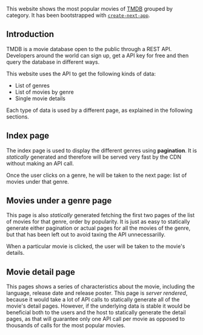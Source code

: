 This website shows the most popular movies of [TMDB](https://www.themoviedb.org/) grouped by category. It has been bootstrapped with [`create-next-app`](https://github.com/vercel/next.js/tree/canary/packages/create-next-app).

## Introduction

TMDB is a movie database open to the public through a REST API. Developers around the world can sign up, get a API key for free and then query the database in different ways.

This website uses the API to get the following kinds of data:

- List of genres
- List of movies by genre
- Single movie details

Each type of data is used by a different page, as explained in the following sections.

## Index page

The index page is used to display the different genres using **pagination**. It is _statically_ generated and therefore will be served very fast by the CDN without making an API call.

Once the user clicks on a genre, he will be taken to the next page: list of movies under that genre.

## Movies under a genre page

This page is also _statically_ generated fetching the first two pages of the list of movies for that genre, order by popularity. It is just as easy to statically generate either pagination or actual pages for all the movies of the genre, but that has been left out to avoid taxing the API unnecessarilly.

When a particular movie is clicked, the user will be taken to the movie's details.

## Movie detail page

This pages shows a series of characteristics about the movie, including the language, release date and release poster. This page is _server rendered_, because it would take a lot of API calls to statically generate all of the movie's detail pages. However, if the underlying data is stable it would be beneficial both to the users and the host to statically generate the detail pages, as that will guarantee only one API call per movie as opposed to thousands of calls for the most popular movies.
